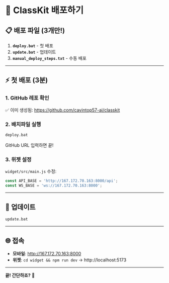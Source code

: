 # 🚀 ClassKit 배포하기

## 📋 배포 파일 (3개만!)

1. **`deploy.bat`** - 첫 배포
2. **`update.bat`** - 업데이트
3. **`manual_deploy_steps.txt`** - 수동 배포

---

## ⚡ 첫 배포 (3분)

### 1. GitHub 레포 확인
✅ 이미 생성됨: https://github.com/cavintop57-ai/classkit

### 2. 배치파일 실행
```cmd
deploy.bat
```

GitHub URL 입력하면 끝!

### 3. 위젯 설정
`widget/src/main.js` 수정:
```javascript
const API_BASE = 'http://167.172.70.163:8000/api';
const WS_BASE = 'ws://167.172.70.163:8000';
```

---

## 🔄 업데이트

```cmd
update.bat
```

---

## 🌐 접속

- **모바일**: http://167.172.70.163:8000
- **위젯**: `cd widget && npm run dev` → http://localhost:5173

---

**끝! 간단하죠?** 🎉

